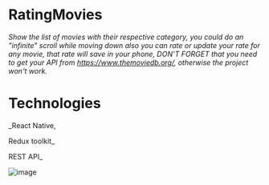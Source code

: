 # RatingMovies
_Show the list of movies with their respective category, you could do an "infinite" scroll while moving down also you can rate or update your rate for any movie, that rate will save in your phone, DON'T FORGET that you need to get your API from https://www.themoviedb.org/, otherwise the project won't work._

# Technologies

_React Native, 

 Redux toolkit_
 
 REST API_

![image](https://user-images.githubusercontent.com/33362931/135109950-3302fc37-2428-44a3-8e81-ea0bfb913453.gif)
